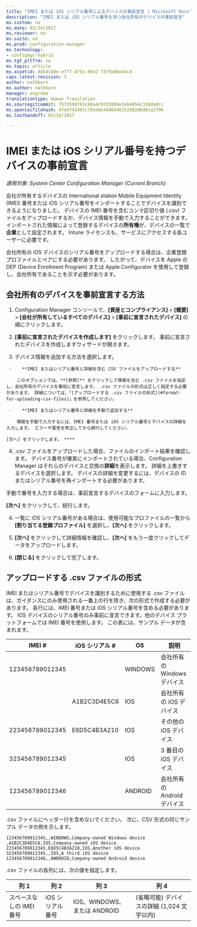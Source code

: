 ```yaml
---
title: "IMEI または iOS シリアル番号によるデバイスの事前宣言 | Microsoft Docs"
description: "IMEI または iOS シリアル番号を持つ会社所有のデバイスの事前宣言"
ms.custom: na
ms.date: 03/24/2017
ms.reviewer: na
ms.suite: na
ms.prod: configuration-manager
ms.technology:
- configmgr-hybrid
ms.tgt_pltfrm: na
ms.topic: article
ms.assetid: ddb4c68e-e7f7-475a-89e2-7379a86e44c4
caps.latest.revision: 3
author: nathbarn
ms.author: nathbarn
manager: angrobe
translationtype: Human Translation
ms.sourcegitcommit: 7573590763c68a4c97d388be1e64054c318da9cc
ms.openlocfilehash: 4fe6741481c79ed4e4496846152902d6d8ca1f96
ms.lasthandoff: 03/24/2017

---
```

# <a name="predeclare-devices-with-imei-or-ios-serial-numbers"></a>IMEI または iOS シリアル番号を持つデバイスの事前宣言

*適用対象: System Center Configuration Manager (Current Branch)*

会社が所有するデバイスの International station Mobile Equipment Identity (IMEI) 番号または iOS シリアル番号をインポートすることでデバイスを識別できるようになりました。 デバイスの IMEI 番号を含むコンマ区切り値 (.csv) ファイルをアップロードするか、デバイス情報を手動で入力することができます。  インポートされた情報によって登録するデバイスの**所有権**が、デバイスの一覧で**企業**として設定されます。 Intune ライセンスも、サービスにアクセスする各ユーザーに必要です。  

会社所有の iOS デバイスのシリアル番号をアップロードする場合は、企業登録プロファイルとペアにする必要があります。 したがって、デバイスを Apple の DEP (Device Enrollment Program) または Apple Configurator を使用して登録し、会社所有であることを示す必要があります。 

## <a name="how-to-predeclare-corporate-owned-devices"></a>会社所有のデバイスを事前宣言する方法

1.    Configuration Manager コンソールで、**[資産とコンプライアンス]** > **[概要]** > **[会社が所有しているすべてのデバイス]** > **[事前に宣言されたデバイス]** の順にクリックします。

2.  **[事前に宣言されたデバイスを作成します]** をクリックします。 事前に宣言されたデバイスを作成しますウィザードが開きます。

3.    デバイス情報を追加する方法を選択します。

     -    **IMEI またはシリアル番号と詳細を含む CSV ファイルをアップロードする**

        このオプションでは、**[参照]** をクリックして情報を含む .csv ファイルを指定し、会社所有のデバイスを事前に宣言します。 .csv ファイルの形式は正しく指定する必要があります。 詳細については、「[アップロードする .csv ファイルの形式](#format-for-uploading-csv-files)」を参照してください。

     -    **IMEI またはシリアル番号と詳細を手動で追加する**

        情報を手動で入力するには、IMEI 番号または iOS シリアル番号とデバイスの詳細を入力します。 エラーや警告を修正してから続行してください。

    [次へ] をクリックします。 ****

4. .csv ファイルをアップロードした場合、ファイルのインポート結果を確認します。 デバイス番号が確実にインポートされている場合、Configuration Manager はそれらのデバイスと交換の**詳細**を表示します。 詳細を上書きするデバイスを選択します。 デバイスの詳細を変更するには、デバイスの ID またはシリアル番号を再インポートする必要があります。

  手動で番号を入力する場合は、事前宣言するデバイスのフォームに入力します。

  **[次へ]** をクリックして、続行します。

4. 一覧に iOS シリアル番号がある場合は、使用可能なプロファイルの一覧から **[割り当てる登録プロファイル]** を選択し、**[次へ]** をクリックします。

5. **[次へ]** をクリックして詳細情報を確認し、**[次へ]** をもう一度クリックしてデータをアップロードします。

6. **[閉じる]** をクリックして完了します。

## <a name="format-for-uploading-csv-files"></a>アップロードする .csv ファイルの形式

IMEI またはシリアル番号でデバイスを識別するために使用する .csv ファイルは、ガイダンスにのみ使用される一番上の行を除き、次の形式で作成する必要があります。 各行には、IMEI 番号または iOS シリアル番号を含める必要があります。 IOS デバイスのシリアル番号のみ事前に宣言できます。他のデバイス プラットフォームでは IMEI 番号を使用します。 この表には、サンプル データが含まれます。

| IMEI #  | iOS シリアル #  | OS | 説明 |
|------------ |---------------|-----|-----|
| 123456789012345    |   | WINDOWS | 会社所有の Windows デバイス|
|   | A1B2C3D4E5C6 | IOS |     会社所有の iOS デバイス|
| 223456789012345 | E6D5C4B3A210 |   IOS |     その他の iOS デバイス|
| 323456789012345 |        |   IOS |     3 番目の iOS デバイス|
| 123456789012346 |         |   ANDROID |     会社所有の Android デバイス|

.csv ファイルにヘッダー行を含めないでください。 次に、CSV 形式の同じサンプル データの例を示します。

```
123456789012345,,WINDOWS,Company-owned Windows device
,A1B2C3D4E5C6,IOS,Company-owned iOS device
223456789012345,E6D5C4B3A210,IOS,Another iOS device
323456789012345,,IOS,A third iOS device
123456789012346,,ANDROID,Company-owned Android device
```

.csv ファイルの各列には、次の値を指定します。

| 列 1 | 列 2 | 列 3 | 列 4 |
|---|---|---|---|
|スペースなしの IMEI 番号 | iOS シリアル番号 | IOS、WINDOWS、または ANDROID | (省略可能) デバイスの詳細 (1,024 文字以内) |

